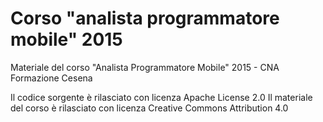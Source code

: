 # Corso "analista programmatore mobile" 2015
Materiale del corso "Analista Programmatore Mobile" 2015 - CNA Formazione Cesena

Il codice sorgente è rilasciato con licenza Apache License 2.0
Il materiale del corso è rilasciato con licenza Creative Commons Attribution 4.0
